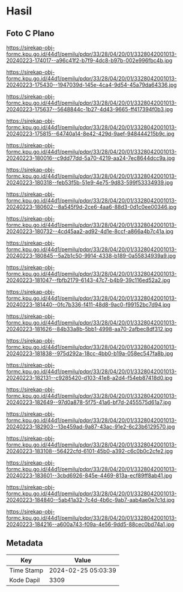 # Hasil

## Foto C Plano

https://sirekap-obj-formc.kpu.go.id/44d1/pemilu/pdpr/33/28/04/20/01/3328042001013-20240223-174017--a96c41f2-b7f9-4dc8-b97b-002e996fbc4b.jpg

https://sirekap-obj-formc.kpu.go.id/44d1/pemilu/pdpr/33/28/04/20/01/3328042001013-20240223-175430--1947039d-145e-4ca4-9d54-45a79da64336.jpg

https://sirekap-obj-formc.kpu.go.id/44d1/pemilu/pdpr/33/28/04/20/01/3328042001013-20240223-175637--5648844c-1b27-4d43-9665-ff417394f0b3.jpg

https://sirekap-obj-formc.kpu.go.id/44d1/pemilu/pdpr/33/28/04/20/01/3328042001013-20240223-175815--64740a14-8e42-429d-9aef-948444215b9c.jpg

https://sirekap-obj-formc.kpu.go.id/44d1/pemilu/pdpr/33/28/04/20/01/3328042001013-20240223-180016--c9dd77dd-5a70-4219-aa24-7ec8644dcc9a.jpg

https://sirekap-obj-formc.kpu.go.id/44d1/pemilu/pdpr/33/28/04/20/01/3328042001013-20240223-180318--feb53f5b-51e9-4e75-9d83-599f53334939.jpg

https://sirekap-obj-formc.kpu.go.id/44d1/pemilu/pdpr/33/28/04/20/01/3328042001013-20240223-180602--8a545f9d-2ce6-4aa6-88d3-0d1c0ee00346.jpg

https://sirekap-obj-formc.kpu.go.id/44d1/pemilu/pdpr/33/28/04/20/01/3328042001013-20240223-180732--4cd45aa2-ad92-4d1e-8ccf-a866a4b7c41a.jpg

https://sirekap-obj-formc.kpu.go.id/44d1/pemilu/pdpr/33/28/04/20/01/3328042001013-20240223-180845--5a2b1c50-9914-4338-b189-0a55834939a9.jpg

https://sirekap-obj-formc.kpu.go.id/44d1/pemilu/pdpr/33/28/04/20/01/3328042001013-20240223-181047--fbfb2179-6143-47c7-b4b9-39c116ed52a2.jpg

https://sirekap-obj-formc.kpu.go.id/44d1/pemilu/pdpr/33/28/04/20/01/3328042001013-20240223-181440--0fc7b336-f411-48d8-9ac0-f99152bc7d94.jpg

https://sirekap-obj-formc.kpu.go.id/44d1/pemilu/pdpr/33/28/04/20/01/3328042001013-20240223-181626--84b33a8b-5bb1-4998-aa70-2afbec8df312.jpg

https://sirekap-obj-formc.kpu.go.id/44d1/pemilu/pdpr/33/28/04/20/01/3328042001013-20240223-181838--975d292a-18cc-4bb0-b19a-058ec547fa8b.jpg

https://sirekap-obj-formc.kpu.go.id/44d1/pemilu/pdpr/33/28/04/20/01/3328042001013-20240223-182131--c9285420-d103-41e8-a2d4-f54eb87418d0.jpg

https://sirekap-obj-formc.kpu.go.id/44d1/pemilu/pdpr/33/28/04/20/01/3328042001013-20240223-182649--97d0a878-5f75-41a6-bf7d-2455575d61a7.jpg

https://sirekap-obj-formc.kpu.go.id/44d1/pemilu/pdpr/33/28/04/20/01/3328042001013-20240223-182903--13e459ad-9a87-43ac-91e2-6c23b6129570.jpg

https://sirekap-obj-formc.kpu.go.id/44d1/pemilu/pdpr/33/28/04/20/01/3328042001013-20240223-183108--56422cfd-6101-45b0-a392-c6c0b0c2cfe2.jpg

https://sirekap-obj-formc.kpu.go.id/44d1/pemilu/pdpr/33/28/04/20/01/3328042001013-20240223-183601--3cbd6926-845e-4469-813a-ecf89ff8ab41.jpg

https://sirekap-obj-formc.kpu.go.id/44d1/pemilu/pdpr/33/28/04/20/01/3328042001013-20240223-184840--5ab41a32-7c4d-4b6c-9ab7-aab4ae0e7c1d.jpg

https://sirekap-obj-formc.kpu.go.id/44d1/pemilu/pdpr/33/28/04/20/01/3328042001013-20240223-184216--a600a743-f09a-4e56-9dd5-88cec0bd74a1.jpg


## Metadata

| Key        | Value               |
| ---------- | ------------------- |
| Time Stamp | 2024-02-25 05:03:39 |
| Kode Dapil | 3309                |




